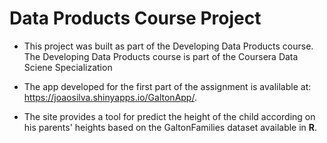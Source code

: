 # Data Products Course Project

* This project was built as part of the Developing Data Products course. The Developing Data Products course is part of the Coursera Data Sciene Specialization

* The app developed for the first part of the assignment is avalilable at: https://joaosilva.shinyapps.io/GaltonApp/.


* The site provides a tool for predict the height of the child according on his parents' heights based on the GaltonFamilies dataset available in **R**.

